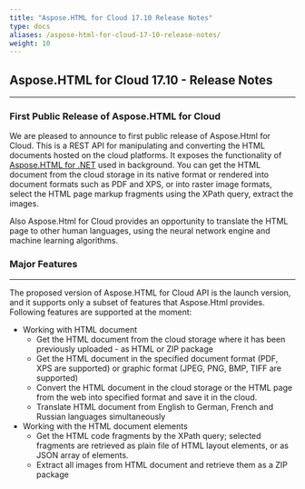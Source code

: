 ```yaml
---
title: "Aspose.HTML for Cloud 17.10 Release Notes"
type: docs
aliases: /aspose-html-for-cloud-17-10-release-notes/
weight: 10
---
```


## **Aspose.HTML for Cloud 17.10 - Release Notes**
-----
### **First Public Release of Aspose.HTML for Cloud**
We are pleased to announce to first public release of Aspose.Html for Cloud. This is a REST API for manipulating and converting the HTML documents hosted on the cloud platforms. It exposes the functionality of [Aspose.HTML for .NET](https://products.aspose.com/html/net) used in background. You can get the HTML document from the cloud storage in its native format or rendered into document formats such as PDF and XPS, or into raster image formats, select the HTML page markup fragments using the XPath query, extract the images.

Also Aspose.Html for Cloud provides an opportunity to translate the HTML page to other human languages, using the neural network engine and machine learning algorithms.
### **Major Features**
-----
The proposed version of Aspose.HTML for Cloud API is the launch version, and it supports only a subset of features that Aspose.Html provides. Following features are supported at the moment:

- Working with HTML document
  - Get the HTML document from the cloud storage where it has been previously uploaded - as HTML or ZIP package
  - Get the HTML document in the specified document format (PDF, XPS are supported) or graphic format (JPEG, PNG, BMP, TIFF are supported)
  - Convert the HTML document in the cloud storage or the HTML page from the web into specified format and save it in the cloud.
  - Translate HTML document from English to German, French and Russian languages simultaneously
- Working with the HTML document elements
  - Get the HTML code fragments by the XPath query; selected fragments are retrieved as plain file of HTML layout elements, or as JSON array of elements.
  - Extract all images from HTML document and retrieve them as a ZIP package
